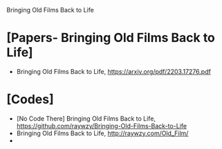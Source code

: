 Bringing Old Films Back to Life

# [Papers- Bringing Old Films Back to Life]
+ Bringing Old Films Back to Life, https://arxiv.org/pdf/2203.17276.pdf


# [Codes]
+ [No Code There] Bringing Old Films Back to Life, https://github.com/raywzy/Bringing-Old-Films-Back-to-Life
+ Bringing Old Films Back to Life, http://raywzy.com/Old_Film/
+ 
